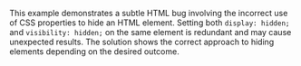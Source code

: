 This example demonstrates a subtle HTML bug involving the incorrect use of CSS properties to hide an HTML element.  Setting both `display: hidden;` and `visibility: hidden;` on the same element is redundant and may cause unexpected results.  The solution shows the correct approach to hiding elements depending on the desired outcome.